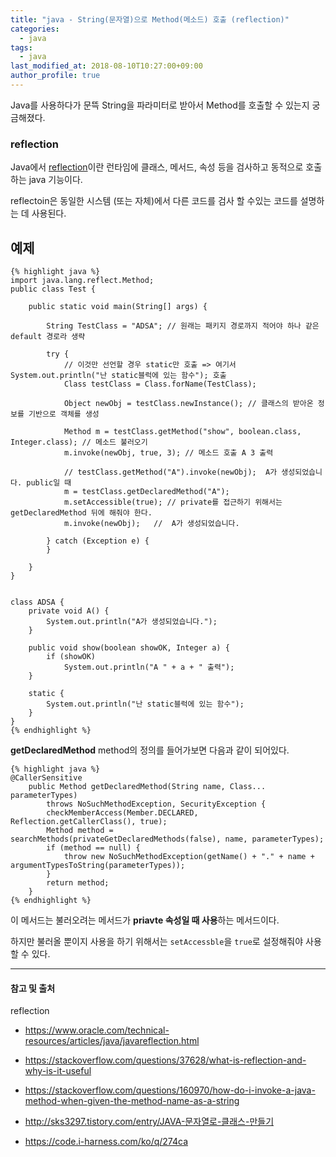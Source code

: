 ```yaml
---
title: "java - String(문자열)으로 Method(메소드) 호출 (reflection)"
categories: 
  - java
tags:
  - java
last_modified_at: 2018-08-10T10:27:00+09:00
author_profile: true
---
```

Java를 사용하다가 문뜩 String을 파라미터로 받아서 Method를 호출할 수 있는지 궁금해졌다.

### reflection
Java에서 [reflection](https://www.oracle.com/technical-resources/articles/java/javareflection.html)이란 런타임에 클래스, 메서드, 속성 등을 검사하고 동적으로 호출하는 java 기능이다.

reflectoin은 동일한 시스템 (또는 자체)에서 다른 코드를 검사 할 수있는 코드를 설명하는 데 사용된다.

## 예제

    {% highlight java %}
    import java.lang.reflect.Method;
    public class Test {

        public static void main(String[] args) {

            String TestClass = "ADSA"; // 원래는 패키지 경로까지 적어야 하나 같은 default 경로라 생략
            
            try {
                // 이것만 선언할 경우 static만 호출 => 여기서 System.out.println("난 static블럭에 있는 함수"); 호출
                Class testClass = Class.forName(TestClass); 

                Object newObj = testClass.newInstance(); // 클래스의 받아온 정보를 기반으로 객체를 생성 

                Method m = testClass.getMethod("show", boolean.class, Integer.class); // 메소드 불러오기 
                m.invoke(newObj, true, 3); // 메소드 호출 A 3 출력
                
                // testClass.getMethod("A").invoke(newObj);  A가 생성되었습니다. public일 때
                m = testClass.getDeclaredMethod("A"); 
                m.setAccessible(true); // private를 접근하기 위해서는 getDeclaredMethod 뒤에 해줘야 한다.
                m.invoke(newObj);   //  A가 생성되었습니다.

            } catch (Exception e) {
            }

        }
    }


    class ADSA {
        private void A() {
            System.out.println("A가 생성되었습니다.");
        }

        public void show(boolean showOK, Integer a) {
            if (showOK)
                System.out.println("A " + a + " 출력");
        }

        static {
            System.out.println("난 static블럭에 있는 함수");
        }
    }    
    {% endhighlight %}

**getDeclaredMethod** method의 정의를 들어가보면 다음과 같이 되어있다.

    {% highlight java %}
    @CallerSensitive
        public Method getDeclaredMethod(String name, Class... parameterTypes)
            throws NoSuchMethodException, SecurityException {
            checkMemberAccess(Member.DECLARED, Reflection.getCallerClass(), true);
            Method method = searchMethods(privateGetDeclaredMethods(false), name, parameterTypes);
            if (method == null) {
                throw new NoSuchMethodException(getName() + "." + name + argumentTypesToString(parameterTypes));
            }
            return method;
        }
    {% endhighlight %}    

이 메서드는 불러오려는 메서드가 **priavte 속성일 때 사용**하는 메서드이다.

하지만 불러올 뿐이지 사용을 하기 위해서는 `setAccessble`을 `true`로 설정해줘야 사용할 수 있다.



---
#### 참고 및 출처

reflection
- <https://www.oracle.com/technical-resources/articles/java/javareflection.html>
- <https://stackoverflow.com/questions/37628/what-is-reflection-and-why-is-it-useful>

- <https://stackoverflow.com/questions/160970/how-do-i-invoke-a-java-method-when-given-the-method-name-as-a-string>
- <http://sks3297.tistory.com/entry/JAVA-문자열로-클래스-만들기>
- <https://code.i-harness.com/ko/q/274ca>
